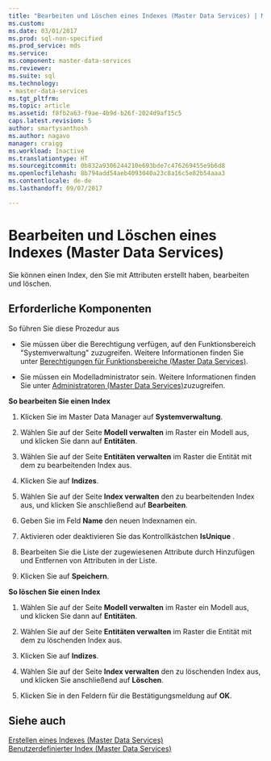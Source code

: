 ```yaml
---
title: "Bearbeiten und Löschen eines Indexes (Master Data Services) | Microsoft-Dokumentation"
ms.custom: 
ms.date: 03/01/2017
ms.prod: sql-non-specified
ms.prod_service: mds
ms.service: 
ms.component: master-data-services
ms.reviewer: 
ms.suite: sql
ms.technology:
- master-data-services
ms.tgt_pltfrm: 
ms.topic: article
ms.assetid: f8fb2a63-f9ae-4b9d-b26f-2024d9af15c5
caps.latest.revision: 5
author: smartysanthosh
ms.author: nagavo
manager: craigg
ms.workload: Inactive
ms.translationtype: HT
ms.sourcegitcommit: 0b832a9306244210e693bde7c476269455e9b6d8
ms.openlocfilehash: 8b794add54aeb4093040a23c8a16c5e82b54aaa3
ms.contentlocale: de-de
ms.lasthandoff: 09/07/2017

---
```

# <a name="edit-and-delete-an-index-master-data-services"></a>Bearbeiten und Löschen eines Indexes (Master Data Services)
  Sie können einen Index, den Sie mit Attributen erstellt haben, bearbeiten und löschen.  
  
## <a name="prerequisites"></a>Erforderliche Komponenten  
 So führen Sie diese Prozedur aus  
  
-   Sie müssen über die Berechtigung verfügen, auf den Funktionsbereich "Systemverwaltung" zuzugreifen. Weitere Informationen finden Sie unter [Berechtigungen für Funktionsbereiche &#40;Master Data Services&#41;](../master-data-services/functional-area-permissions-master-data-services.md).  
  
-   Sie müssen ein Modelladministrator sein. Weitere Informationen finden Sie unter [Administratoren &#40;Master Data Services&#41;](../master-data-services/administrators-master-data-services.md)zuzugreifen.  
  
 **So bearbeiten Sie einen Index**  
  
1.  Klicken Sie im Master Data Manager auf **Systemverwaltung**.  
  
2.  Wählen Sie auf der Seite **Modell verwalten** im Raster ein Modell aus, und klicken Sie dann auf **Entitäten**.  
  
3.  Wählen Sie auf der Seite **Entitäten verwalten** im Raster die Entität mit dem zu bearbeitenden Index aus.  
  
4.  Klicken Sie auf **Indizes**.  
  
5.  Wählen Sie auf der Seite **Index verwalten** den zu bearbeitenden Index aus, und klicken Sie anschließend auf **Bearbeiten**.  
  
6.  Geben Sie im Feld **Name** den neuen Indexnamen ein.  
  
7.  Aktivieren oder deaktivieren Sie das Kontrollkästchen **IsUnique** .  
  
8.  Bearbeiten Sie die Liste der zugewiesenen Attribute durch Hinzufügen und Entfernen von Attributen in der Liste.  
  
9. Klicken Sie auf **Speichern**.  
  
 **So löschen Sie einen Index**  
  
1.  Wählen Sie auf der Seite **Modell verwalten** im Raster ein Modell aus, und klicken Sie dann auf **Entitäten**.  
  
2.  Wählen Sie auf der Seite **Entitäten verwalten** im Raster die Entität mit dem zu löschenden Index aus.  
  
3.  Klicken Sie auf **Indizes**.  
  
4.  Wählen Sie auf der Seite **Index verwalten** den zu löschenden Index aus, und klicken Sie anschließend auf **Löschen**.  
  
5.  Klicken Sie in den Feldern für die Bestätigungsmeldung auf **OK**.  
  
## <a name="see-also"></a>Siehe auch  
 [Erstellen eines Indexes &#40;Master Data Services&#41;](../master-data-services/create-an-index-master-data-services.md)   
 [Benutzerdefinierter Index &#40;Master Data Services&#41;](../master-data-services/custom-index-master-data-services.md)  
  
  


